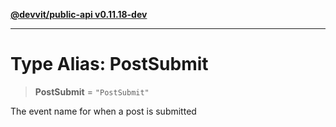 [**@devvit/public-api v0.11.18-dev**](../README.md)

---

# Type Alias: PostSubmit

> **PostSubmit** = `"PostSubmit"`

The event name for when a post is submitted
